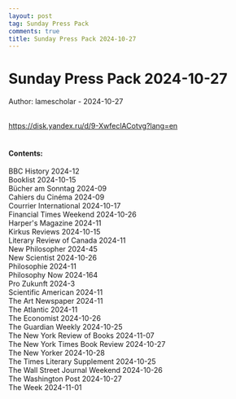 ```yaml
---
layout: post
tag: Sunday Press Pack
comments: true
title: Sunday Press Pack 2024-10-27
---
```


# Sunday Press Pack 2024-10-27

Author: lamescholar - 2024-10-27
<br><br>

<https://disk.yandex.ru/d/9-XwfeclACotvg?lang=en>
<br><br>

#### Contents:

BBC History 2024-12<br>
Booklist 2024-10-15<br>
Bücher am Sonntag 2024-09<br>
Cahiers du Cinéma 2024-09<br>
Courrier International 2024-10-17<br>
Financial Times Weekend 2024-10-26<br>
Harper's Magazine 2024-11<br>
Kirkus Reviews 2024-10-15<br>
Literary Review of Canada 2024-11<br>
New Philosopher 2024-45<br>
New Scientist 2024-10-26<br>
Philosophie 2024-11<br>
Philosophy Now 2024-164<br>
Pro Zukunft 2024-3<br>
Scientific American 2024-11<br>
The Art Newspaper 2024-11<br>
The Atlantic 2024-11<br>
The Economist 2024-10-26<br>
The Guardian Weekly 2024-10-25<br>
The New York Review of Books 2024-11-07<br>
The New York Times Book Review 2024-10-27<br>
The New Yorker 2024-10-28<br>
The Times Literary Supplement 2024-10-25<br>
The Wall Street Journal Weekend 2024-10-26<br>
The Washington Post 2024-10-27<br>
The Week 2024-11-01